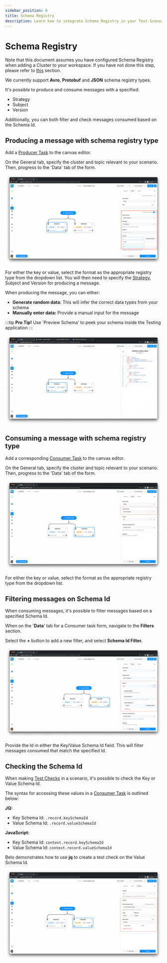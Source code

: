 ```yaml
---
sidebar_position: 6
title: Schema Registry
description: Learn how to integrate Schema Registry in your Test Scenarios
---
```


# Schema Registry

Note that this document assumes you have configured Schema Registry when adding a Cluster to your workspace. If you have not done this step, please refer to [this](https://docs.testing.conduktor.io/getting-started/connect-to-a-kafka-cluster#schema-registry) section.

We currently support **Avro**, **Protobuf** and **JSON** schema registry types.&#x20;

It's possible to produce and consume messages with a specified:

- Strategy
- Subject
- Version

Additionally, you can both filter and check messages consumed based on the Schema Id.

## Producing a message with schema registry type

Add a [Producer Task](tasks/producer-task) to the canvas editor.&#x20;

On the General tab, specify the cluster and topic relevant to your scenario. Then, progress to the 'Data' tab of the form.

![Specifying schema registry value type](<../../assets/image (8).png>)

For either the key or value, select the format as the appropriate registry type from the dropdown list. You will then need to specify the [Strategy](https://docs.confluent.io/platform/current/schema-registry/serdes-develop/index.html#sr-schemas-subject-name-strategy), Subject and Version for producing a message.

When producing the message, you can either:

- **Generate random data:** This will infer the correct data types from your schema
- **Manually enter data:** Provide a manual input for the message&#x20;

:::tip
**Pro Tip!** Use 'Preview Schema' to peek your schema inside the Testing application
:::

![Preview Schema  ](<../../assets/image (3).png>)

## Consuming a message with schema registry type

Add a corresponding [Consumer Task](tasks/consumer-task) to the canvas editor.&#x20;

On the General tab, specify the cluster and topic relevant to your scenario. Then, progress to the 'Data' tab of the form.

![](<../../assets/image (4).png>)

For either the key or value, select the format as the appropriate registry type from the dropdown list.&#x20;

## Filtering messages on Schema Id

When consuming messages, it's possible to filter messages based on a specified Schema Id.

When on the '**Data**' tab for a Consumer task form, navigate to the **Filters** section.

Select the **+** button to add a new filter, and select **Schema Id Filter.**

![Schema Id Filter](<../../assets/image (1).png>)

Provide the Id in either the Key/Value Schema Id field. This will filter messages consumed that match the specified Id.

## Checking the Schema Id

When making [Test Checks](test-checks/) in a scenario, it's possible to check the Key or Value Schema Id.

The syntax for accessing these values in a [Consumer Task](tasks/consumer-task) is outlined below:

**JQ:**

- Key Schema Id: `.record.keySchemaId`
- Value Schema Id: `.record.valueSchemaId`

**JavaScript:**

- Key Schema Id: `context.record.keySchemaId`
- Value Schema Id: `context.record.valueSchemaId`

Belo demonstrates how to use **jq** to create a test check on the Value Schema Id.

![Checking Value Schema Id](<../../assets/image (6).png>)
